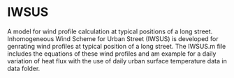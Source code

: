 # IWSUS
A model for wind profile calculation at typical positions of a long street.
Inhomogeneous Wind Scheme for Urban Street (IWSUS) is developed for genrating wind profiles at typical position of a long street. The IWSUS.m file includes the equations of these wind profiles and am example for a daily variation of heat flux with the use of daily urban surface temperature data in data folder.
